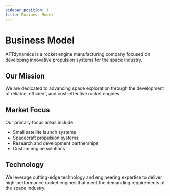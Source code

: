 ```yaml
---
sidebar_position: 1
title: Business Model
---
```


# Business Model

AFTdynamics is a rocket engine manufacturing company focused on developing innovative propulsion systems for the space industry.

## Our Mission

We are dedicated to advancing space exploration through the development of reliable, efficient, and cost-effective rocket engines.

## Market Focus

Our primary focus areas include:

- Small satellite launch systems
- Spacecraft propulsion systems
- Research and development partnerships
- Custom engine solutions

## Technology

We leverage cutting-edge technology and engineering expertise to deliver high-performance rocket engines that meet the demanding requirements of the space industry.
